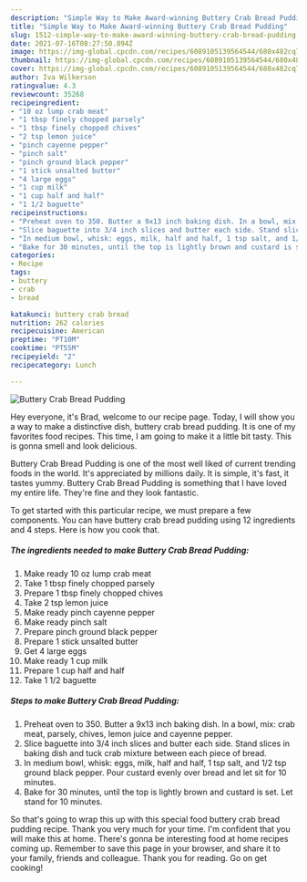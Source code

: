 ```yaml
---
description: "Simple Way to Make Award-winning Buttery Crab Bread Pudding"
title: "Simple Way to Make Award-winning Buttery Crab Bread Pudding"
slug: 1512-simple-way-to-make-award-winning-buttery-crab-bread-pudding
date: 2021-07-16T08:27:50.894Z
image: https://img-global.cpcdn.com/recipes/6089105139564544/680x482cq70/buttery-crab-bread-pudding-recipe-main-photo.jpg
thumbnail: https://img-global.cpcdn.com/recipes/6089105139564544/680x482cq70/buttery-crab-bread-pudding-recipe-main-photo.jpg
cover: https://img-global.cpcdn.com/recipes/6089105139564544/680x482cq70/buttery-crab-bread-pudding-recipe-main-photo.jpg
author: Iva Wilkerson
ratingvalue: 4.3
reviewcount: 35268
recipeingredient:
- "10 oz lump crab meat"
- "1 tbsp finely chopped parsely"
- "1 tbsp finely chopped chives"
- "2 tsp lemon juice"
- "pinch cayenne pepper"
- "pinch salt"
- "pinch ground black pepper"
- "1 stick unsalted butter"
- "4 large eggs"
- "1 cup milk"
- "1 cup half and half"
- "1 1/2 baguette"
recipeinstructions:
- "Preheat oven to 350. Butter a 9x13 inch baking dish. In a bowl, mix: crab meat, parsely, chives, lemon juice and cayenne pepper."
- "Slice baguette into 3/4 inch slices and butter each side. Stand slices in baking dish and tuck crab mixture between each piece of bread."
- "In medium bowl, whisk: eggs, milk, half and half, 1 tsp salt, and 1/2 tsp ground black pepper. Pour custard evenly over bread and let sit for 10 minutes."
- "Bake for 30 minutes, until the top is lightly brown and custard is set. Let stand for 10 minutes."
categories:
- Recipe
tags:
- buttery
- crab
- bread

katakunci: buttery crab bread 
nutrition: 262 calories
recipecuisine: American
preptime: "PT10M"
cooktime: "PT55M"
recipeyield: "2"
recipecategory: Lunch

---
```



![Buttery Crab Bread Pudding](https://img-global.cpcdn.com/recipes/6089105139564544/680x482cq70/buttery-crab-bread-pudding-recipe-main-photo.jpg)

Hey everyone, it's Brad, welcome to our recipe page. Today, I will show you a way to make a distinctive dish, buttery crab bread pudding. It is one of my favorites food recipes. This time, I am going to make it a little bit tasty. This is gonna smell and look delicious.

Buttery Crab Bread Pudding is one of the most well liked of current trending foods in the world. It's appreciated by millions daily. It is simple, it's fast, it tastes yummy. Buttery Crab Bread Pudding is something that I have loved my entire life. They're fine and they look fantastic.




To get started with this particular recipe, we must prepare a few components. You can have buttery crab bread pudding using 12 ingredients and 4 steps. Here is how you cook that.

<!--inarticleads1-->

##### The ingredients needed to make Buttery Crab Bread Pudding:

1. Make ready 10 oz lump crab meat
1. Take 1 tbsp finely chopped parsely
1. Prepare 1 tbsp finely chopped chives
1. Take 2 tsp lemon juice
1. Make ready pinch cayenne pepper
1. Make ready pinch salt
1. Prepare pinch ground black pepper
1. Prepare 1 stick unsalted butter
1. Get 4 large eggs
1. Make ready 1 cup milk
1. Prepare 1 cup half and half
1. Take 1 1/2 baguette




<!--inarticleads2-->

##### Steps to make Buttery Crab Bread Pudding:

1. Preheat oven to 350. Butter a 9x13 inch baking dish. In a bowl, mix: crab meat, parsely, chives, lemon juice and cayenne pepper.
1. Slice baguette into 3/4 inch slices and butter each side. Stand slices in baking dish and tuck crab mixture between each piece of bread.
1. In medium bowl, whisk: eggs, milk, half and half, 1 tsp salt, and 1/2 tsp ground black pepper. Pour custard evenly over bread and let sit for 10 minutes.
1. Bake for 30 minutes, until the top is lightly brown and custard is set. Let stand for 10 minutes.




So that's going to wrap this up with this special food buttery crab bread pudding recipe. Thank you very much for your time. I'm confident that you will make this at home. There's gonna be interesting food at home recipes coming up. Remember to save this page in your browser, and share it to your family, friends and colleague. Thank you for reading. Go on get cooking!
